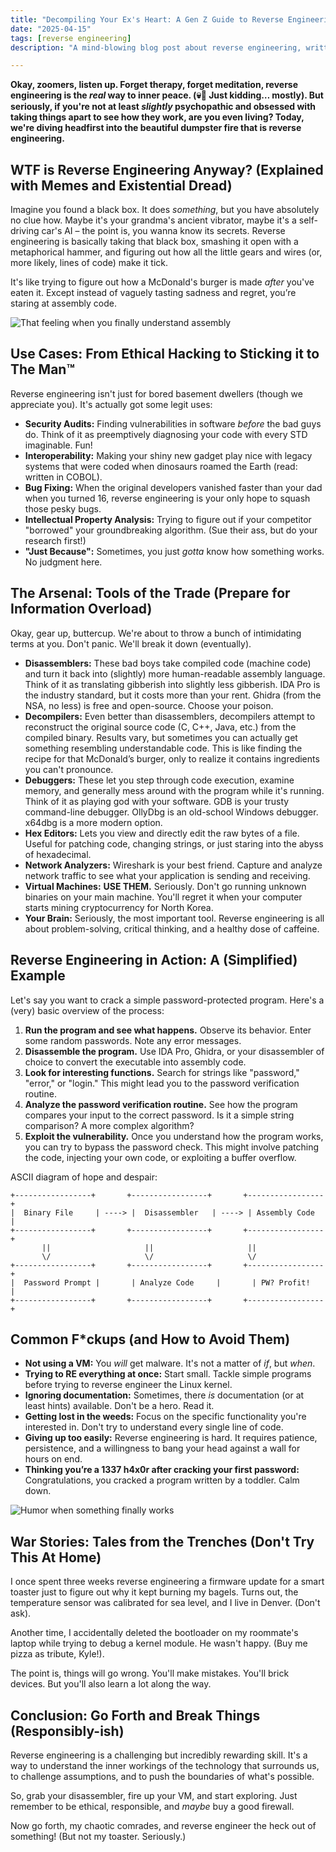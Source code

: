 ```yaml
---
title: "Decompiling Your Ex's Heart: A Gen Z Guide to Reverse Engineering"
date: "2025-04-15"
tags: [reverse engineering]
description: "A mind-blowing blog post about reverse engineering, written for chaotic Gen Z engineers. Prepare to have your reality glitch."

---
```


**Okay, zoomers, listen up. Forget therapy, forget meditation, reverse engineering is the *real* way to inner peace. (💀🙏 Just kidding… mostly). But seriously, if you're not at least *slightly* psychopathic and obsessed with taking things apart to see how they work, are you even living? Today, we're diving headfirst into the beautiful dumpster fire that is reverse engineering.**

## WTF is Reverse Engineering Anyway? (Explained with Memes and Existential Dread)

Imagine you found a black box. It does *something*, but you have absolutely no clue how. Maybe it's your grandma's ancient vibrator, maybe it's a self-driving car's AI – the point is, you wanna know its secrets. Reverse engineering is basically taking that black box, smashing it open with a metaphorical hammer, and figuring out how all the little gears and wires (or, more likely, lines of code) make it tick.

It's like trying to figure out how a McDonald's burger is made *after* you've eaten it. Except instead of vaguely tasting sadness and regret, you’re staring at assembly code.

![That feeling when you finally understand assembly](https://i.kym-cdn.com/photos/images/newsfeed/001/479/093/4c2.jpg)

## Use Cases: From Ethical Hacking to Sticking it to The Man™

Reverse engineering isn't just for bored basement dwellers (though we appreciate you). It's actually got some legit uses:

*   **Security Audits:** Finding vulnerabilities in software *before* the bad guys do. Think of it as preemptively diagnosing your code with every STD imaginable. Fun!
*   **Interoperability:** Making your shiny new gadget play nice with legacy systems that were coded when dinosaurs roamed the Earth (read: written in COBOL).
*   **Bug Fixing:** When the original developers vanished faster than your dad when you turned 16, reverse engineering is your only hope to squash those pesky bugs.
*   **Intellectual Property Analysis:** Trying to figure out if your competitor "borrowed" your groundbreaking algorithm. (Sue their ass, but do your research first!)
*   **"Just Because":** Sometimes, you just *gotta* know how something works. No judgment here.

## The Arsenal: Tools of the Trade (Prepare for Information Overload)

Okay, gear up, buttercup. We're about to throw a bunch of intimidating terms at you. Don't panic. We'll break it down (eventually).

*   **Disassemblers:** These bad boys take compiled code (machine code) and turn it back into (slightly) more human-readable assembly language. Think of it as translating gibberish into slightly less gibberish. IDA Pro is the industry standard, but it costs more than your rent. Ghidra (from the NSA, no less) is free and open-source. Choose your poison.
*   **Decompilers:** Even better than disassemblers, decompilers attempt to reconstruct the original source code (C, C++, Java, etc.) from the compiled binary. Results vary, but sometimes you can actually get something resembling understandable code. This is like finding the recipe for that McDonald’s burger, only to realize it contains ingredients you can't pronounce.
*   **Debuggers:** These let you step through code execution, examine memory, and generally mess around with the program while it's running. Think of it as playing god with your software. GDB is your trusty command-line debugger. OllyDbg is an old-school Windows debugger. x64dbg is a more modern option.
*   **Hex Editors:** Lets you view and directly edit the raw bytes of a file. Useful for patching code, changing strings, or just staring into the abyss of hexadecimal.
*   **Network Analyzers:** Wireshark is your best friend. Capture and analyze network traffic to see what your application is sending and receiving.
*   **Virtual Machines:** **USE THEM.** Seriously. Don't go running unknown binaries on your main machine. You'll regret it when your computer starts mining cryptocurrency for North Korea.
*   **Your Brain:** Seriously, the most important tool. Reverse engineering is all about problem-solving, critical thinking, and a healthy dose of caffeine.

## Reverse Engineering in Action: A (Simplified) Example

Let's say you want to crack a simple password-protected program. Here's a (very) basic overview of the process:

1.  **Run the program and see what happens.** Observe its behavior. Enter some random passwords. Note any error messages.
2.  **Disassemble the program.** Use IDA Pro, Ghidra, or your disassembler of choice to convert the executable into assembly code.
3.  **Look for interesting functions.** Search for strings like "password," "error," or "login." This might lead you to the password verification routine.
4.  **Analyze the password verification routine.** See how the program compares your input to the correct password. Is it a simple string comparison? A more complex algorithm?
5.  **Exploit the vulnerability.** Once you understand how the program works, you can try to bypass the password check. This might involve patching the code, injecting your own code, or exploiting a buffer overflow.

ASCII diagram of hope and despair:

```
+-----------------+       +-----------------+       +-----------------+
|  Binary File     | ----> |  Disassembler   | ----> | Assembly Code    |
+-----------------+       +-----------------+       +-----------------+
       ||                     ||                     ||
       \/                     \/                     \/
+-----------------+       +-----------------+       +-----------------+
|  Password Prompt |       | Analyze Code     |       | PW? Profit!      |
+-----------------+       +-----------------+       +-----------------+

```

## Common F\*ckups (and How to Avoid Them)

*   **Not using a VM:** You *will* get malware. It's not a matter of *if*, but *when*.
*   **Trying to RE everything at once:** Start small. Tackle simple programs before trying to reverse engineer the Linux kernel.
*   **Ignoring documentation:** Sometimes, there *is* documentation (or at least hints) available. Don't be a hero. Read it.
*   **Getting lost in the weeds:** Focus on the specific functionality you're interested in. Don't try to understand every single line of code.
*   **Giving up too easily:** Reverse engineering is hard. It requires patience, persistence, and a willingness to bang your head against a wall for hours on end.
*   **Thinking you’re a 1337 h4x0r after cracking your first password:** Congratulations, you cracked a program written by a toddler. Calm down.

![Humor when something finally works](https://imgflip.com/s/meme/Success-Kid.jpg)

## War Stories: Tales from the Trenches (Don't Try This At Home)

I once spent three weeks reverse engineering a firmware update for a smart toaster just to figure out why it kept burning my bagels. Turns out, the temperature sensor was calibrated for sea level, and I live in Denver. (Don't ask).

Another time, I accidentally deleted the bootloader on my roommate's laptop while trying to debug a kernel module. He wasn't happy. (Buy me pizza as tribute, Kyle!).

The point is, things will go wrong. You'll make mistakes. You'll brick devices. But you'll also learn a lot along the way.

## Conclusion: Go Forth and Break Things (Responsibly-ish)

Reverse engineering is a challenging but incredibly rewarding skill. It's a way to understand the inner workings of the technology that surrounds us, to challenge assumptions, and to push the boundaries of what's possible.

So, grab your disassembler, fire up your VM, and start exploring. Just remember to be ethical, responsible, and *maybe* buy a good firewall.

Now go forth, my chaotic comrades, and reverse engineer the heck out of something! (But not my toaster. Seriously.)
